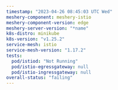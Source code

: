 ```yaml
---
timestamp: "2023-04-26 08:45:03 UTC Wed"
meshery-component: meshery-istio
meshery-component-version: edge
meshery-server-version: "*name"
k8s-distro: minikube
k8s-version: "v1.25.2"
service-mesh: istio
service-mesh-version: "1.17.2"
tests:
  pod/istiod: "Not Running"
  pod/istio-egressgateway: null
  pod/istio-ingressgateway: null
overall-status: "failing"
---
```

